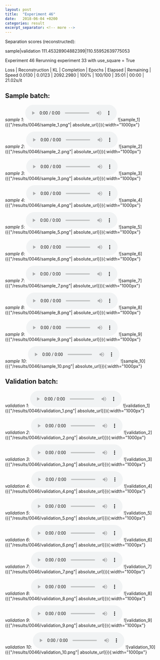 ```yaml
---
layout: post
title:  "Experiment 46"
date:   2018-06-04 +0200
categories: result
excerpt_separator: <!-- more -->
---
```

Separation scores (reconstructed):

sample|validation
111.45328904882399|110.55952639775053
<!-- more -->
Experiment 46
Rerunning experiment 33 with use_square = True

Loss | Reconstruction | KL | Completion | Epochs | Elapsed | Remaining | Speed
0.0130 | 0.0123 | 2092.2980 | 100% | 100/100 | 35:01 | 00:00 | 21.02s/it

## **Sample batch**:
_sample 1_:
<audio src="/ResultsOverview/results/0046/sample_1.wav" controls preload></audio>
![sample_1]({{"/results/0046/sample_1.png"| absolute_url}}){:width="1000px"}

_sample 2_:
<audio src="/ResultsOverview/results/0046/sample_2.wav" controls preload></audio>
![sample_2]({{"/results/0046/sample_2.png"| absolute_url}}){:width="1000px"}

_sample 3_:
<audio src="/ResultsOverview/results/0046/sample_3.wav" controls preload></audio>
![sample_3]({{"/results/0046/sample_3.png"| absolute_url}}){:width="1000px"}

_sample 4_:
<audio src="/ResultsOverview/results/0046/sample_4.wav" controls preload></audio>
![sample_4]({{"/results/0046/sample_4.png"| absolute_url}}){:width="1000px"}

_sample 5_:
<audio src="/ResultsOverview/results/0046/sample_5.wav" controls preload></audio>
![sample_5]({{"/results/0046/sample_5.png"| absolute_url}}){:width="1000px"}

_sample 6_:
<audio src="/ResultsOverview/results/0046/sample_6.wav" controls preload></audio>
![sample_6]({{"/results/0046/sample_6.png"| absolute_url}}){:width="1000px"}

_sample 7_:
<audio src="/ResultsOverview/results/0046/sample_7.wav" controls preload></audio>
![sample_7]({{"/results/0046/sample_7.png"| absolute_url}}){:width="1000px"}

_sample 8_:
<audio src="/ResultsOverview/results/0046/sample_8.wav" controls preload></audio>
![sample_8]({{"/results/0046/sample_8.png"| absolute_url}}){:width="1000px"}

_sample 9_:
<audio src="/ResultsOverview/results/0046/sample_9.wav" controls preload></audio>
![sample_9]({{"/results/0046/sample_9.png"| absolute_url}}){:width="1000px"}

_sample 10_:
<audio src="/ResultsOverview/results/0046/sample_10.wav" controls preload></audio>
![sample_10]({{"/results/0046/sample_10.png"| absolute_url}}){:width="1000px"}

## **Validation batch**:
_validation 1_:
<audio src="/ResultsOverview/results/0046/validation_1.wav" controls preload></audio>
![validation_1]({{"/results/0046/validation_1.png"| absolute_url}}){:width="1000px"}

_validation 2_:
<audio src="/ResultsOverview/results/0046/validation_2.wav" controls preload></audio>
![validation_2]({{"/results/0046/validation_2.png"| absolute_url}}){:width="1000px"}

_validation 3_:
<audio src="/ResultsOverview/results/0046/validation_3.wav" controls preload></audio>
![validation_3]({{"/results/0046/validation_3.png"| absolute_url}}){:width="1000px"}

_validation 4_:
<audio src="/ResultsOverview/results/0046/validation_4.wav" controls preload></audio>
![validation_4]({{"/results/0046/validation_4.png"| absolute_url}}){:width="1000px"}

_validation 5_:
<audio src="/ResultsOverview/results/0046/validation_5.wav" controls preload></audio>
![validation_5]({{"/results/0046/validation_5.png"| absolute_url}}){:width="1000px"}

_validation 6_:
<audio src="/ResultsOverview/results/0046/validation_6.wav" controls preload></audio>
![validation_6]({{"/results/0046/validation_6.png"| absolute_url}}){:width="1000px"}

_validation 7_:
<audio src="/ResultsOverview/results/0046/validation_7.wav" controls preload></audio>
![validation_7]({{"/results/0046/validation_7.png"| absolute_url}}){:width="1000px"}

_validation 8_:
<audio src="/ResultsOverview/results/0046/validation_8.wav" controls preload></audio>
![validation_8]({{"/results/0046/validation_8.png"| absolute_url}}){:width="1000px"}

_validation 9_:
<audio src="/ResultsOverview/results/0046/validation_9.wav" controls preload></audio>
![validation_9]({{"/results/0046/validation_9.png"| absolute_url}}){:width="1000px"}

_validation 10_:
<audio src="/ResultsOverview/results/0046/validation_10.wav" controls preload></audio>
![validation_10]({{"/results/0046/validation_10.png"| absolute_url}}){:width="1000px"}
